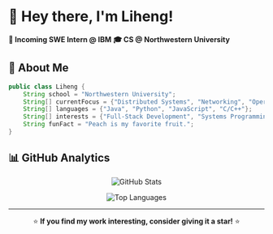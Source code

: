 # 👋 Hey there, I'm Liheng!

<div align="left">

  **💼 Incoming SWE Intern @ IBM**
  **🎓 CS @ Northwestern University**
  
</div>

## 🚀 About Me

```java
public class Liheng {
    String school = "Northwestern University";
    String[] currentFocus = {"Distributed Systems", "Networking", "Operating Systems"};
    String[] languages = {"Java", "Python", "JavaScript", "C/C++"};
    String[] interests = {"Full-Stack Development", "Systems Programming"};
    String funFact = "Peach is my favorite fruit.";
}
```

## 📊 GitHub Analytics

<div align="center">
  
  ![GitHub Stats](https://github-readme-stats.vercel.app/api?username=Andy2887&show_icons=true&theme=algolia&count_private=true&hide=stars&hide_rank=true&include_all_commits=true)

  ![Top Languages](https://github-readme-stats.vercel.app/api/top-langs/?username=Andy2887&theme=algolia&show_icons=true)
  
</div>

<div align="center">
  
  ---
  
  ⭐ **If you find my work interesting, consider giving it a star!** ⭐
  
</div>
